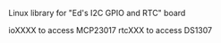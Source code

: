 Linux library for "Ed's I2C GPIO and RTC" board

ioXXXX to access MCP23017
rtcXXX to access DS1307


